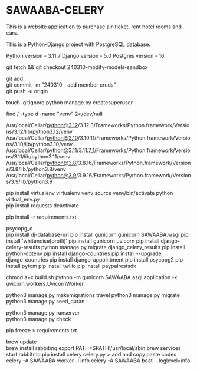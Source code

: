 # SAWAABA-CELERY

This is a website application to purchase air-ticket, rent hotel rooms and cars.

This is a Python-Django project with PostgreSQL database.

Python version - 3.11.7
Django version - 5.0
Postgres version - 16

git fetch && git checkout 240310-modify-models-sandbox

git add .        
git commit -m "240310 - add member cruds"   
git push -u origin  

touch .gitignore 
python manage.py createsuperuser

find / -type d -name "venv" 2>/dev/null

/usr/local/Cellar/python@3.12/3.12.3/Frameworks/Python.framework/Versions/3.12/lib/python3.12/venv
/usr/local/Cellar/python@3.10/3.10.11/Frameworks/Python.framework/Versions/3.10/lib/python3.10/venv
/usr/local/Cellar/python@3.11/3.11.7_1/Frameworks/Python.framework/Versions/3.11/lib/python3.11/venv
/usr/local/Cellar/python@3.8/3.8.16/Frameworks/Python.framework/Versions/3.8/lib/python3.8/venv
/usr/local/Cellar/python@3.9/3.9.16/Frameworks/Python.framework/Versions/3.9/lib/python3.9


pip install virtualenv
virtualenv venv
source venv/bin/activate
python virtual_env.py   
pip install requests
deactivate

pip install -r requirements.txt

psycopg_c  
pip install dj-database-url
pip install gunicorn
gunicorn SAWAABA.wsgi
pip install 'whitenoise[brotli]'
pip install gunicorn uvicorn
pip install django-celery-results
python manage.py migrate django_celery_results
pip install python-dotenv
pip install django-countries
pip install --upgrade django_countries
pip install django-appointment
pip install psycopg2
pip install pyfcm
pip install twilio
pip install paypalrestsdk




chmod a+x build.sh
python -m gunicorn SAWAABA.asgi:application -k uvicorn.workers.UvicornWorker

python3 manage.py makemigrations travel
python3 manage.py migrate 
python3 manage.py seed_quran

python3 manage.py runserver              
python3 manage.py check

pip freeze > requirements.txt

brew update  
brew install rabbitmq 
export PATH=$PATH:/usr/local/sbin
brew services start rabbitmq
pip install celery
celery.py > add and copy paste codes
celery -A SAWAABA worker -l info
celery -A SAWAABA beat --loglevel=info


<!-- https://docs.render.com/deploy-django -->
<!-- https://www.youtube.com/watch?v=wczWm8j4v9w -->
<!-- pip install celery -->
<!-- brew install rabbitmq -->
<!-- brew reinstall rabbitmq  -->
<!-- brew services list -->
<!-- brew services info rabbitmq -->
<!-- rabbitmq-server start -->
<!-- brew services stop rabbitmq -->
<!-- brew services disable rabbitmq -->
<!-- brew services start rabbitmq -->
<!-- brew services restart rabbitmq -->
<!-- celery -A SAWAABA worker --loglevel=info -->
<!-- celery -A SAWAABA beat --loglevel=info -->

<!-- pip install django-scheduler -->
<!-- pip freeze -->
<!-- python manage.py makemigrations -->
<!-- python3.11 manage.py migrate schedule -->
<!-- https://django-scheduler.readthedocs.io/en/latest/install.html -->


<!-- pip install django-appointment -->
<!-- http://127.0.0.1:8000/appointment/app-admin/appointments/ -->
<!-- https://pypi.org/project/django-appointment/ -->
<!-- https://github.com/adamspd/django-appointment/blob/main/docs/explanation.md -->

<!-- pip install twilio -->

<!-- source /home/pftit276/virtualenv/sawaaba/travel/templates/travel/3.11/bin/activate && cd /home/pftit276/sawaaba/travel/templates/travel -->
